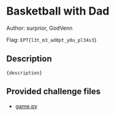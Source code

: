 # Basketball with Dad
Author: surprior, GodVenn

Flag: `EPT{l3t_m3_ad0pt_y0u_pl34s3}`
## Description
```
{description}
```

## Provided challenge files
* [game.py](game.py)
